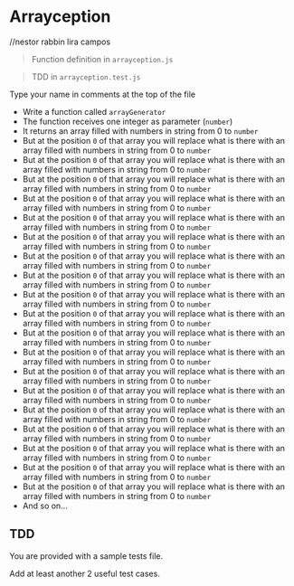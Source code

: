 # Arrayception
//nestor rabbin lira campos
>Function definition in `arrayception.js`

>TDD in `arrayception.test.js`

Type your name in comments at the top of the file

* Write a function called `arrayGenerator`
* The function receives one integer as parameter (`number`)
* It returns an array filled with numbers in string from 0 to `number`
* But at the position `0` of that array you will replace what is there with an array filled with numbers in string from 0 to `number`
* But at the position `0` of that array you will replace what is there with an array filled with numbers in string from 0 to `number`
* But at the position `0` of that array you will replace what is there with an array filled with numbers in string from 0 to `number`
* But at the position `0` of that array you will replace what is there with an array filled with numbers in string from 0 to `number`
* But at the position `0` of that array you will replace what is there with an array filled with numbers in string from 0 to `number`
* But at the position `0` of that array you will replace what is there with an array filled with numbers in string from 0 to `number`
* But at the position `0` of that array you will replace what is there with an array filled with numbers in string from 0 to `number`
* But at the position `0` of that array you will replace what is there with an array filled with numbers in string from 0 to `number`
* But at the position `0` of that array you will replace what is there with an array filled with numbers in string from 0 to `number`
* But at the position `0` of that array you will replace what is there with an array filled with numbers in string from 0 to `number`
* But at the position `0` of that array you will replace what is there with an array filled with numbers in string from 0 to `number`
* But at the position `0` of that array you will replace what is there with an array filled with numbers in string from 0 to `number`
* But at the position `0` of that array you will replace what is there with an array filled with numbers in string from 0 to `number`
* But at the position `0` of that array you will replace what is there with an array filled with numbers in string from 0 to `number`
* But at the position `0` of that array you will replace what is there with an array filled with numbers in string from 0 to `number`
* But at the position `0` of that array you will replace what is there with an array filled with numbers in string from 0 to `number`
* But at the position `0` of that array you will replace what is there with an array filled with numbers in string from 0 to `number`
* But at the position `0` of that array you will replace what is there with an array filled with numbers in string from 0 to `number`
* But at the position `0` of that array you will replace what is there with an array filled with numbers in string from 0 to `number`
* And so on...


## TDD

You are provided with a sample tests file.

Add at least another 2 useful test cases.